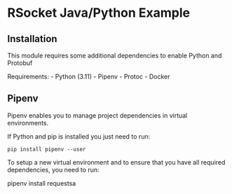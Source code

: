 # RSocket Java/Python Example
## Installation

This module requires some additional dependencies to enable Python and Protobuf

Requirements:
    - Python (3.11)
    - Pipenv
    - Protoc
    - Docker

## Pipenv

Pipenv enables you to manage project dependencies in virtual environments.

If Python and pip is installed you just need to run:

`pip install pipenv --user
`

To setup a new virtual environment and to ensure that you have all required dependencies,
you need to run: 

pipenv install requestsa